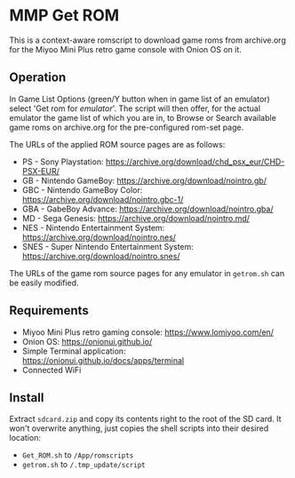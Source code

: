 # MMP Get ROM

This is a context-aware romscript to download game roms from archive.org for the Miyoo Mini Plus retro game console with Onion OS on it.


## Operation

In Game List Options (green/Y button when in game list of an emulator) select 'Get rom for _emulator_'.
The script will then offer, for the actual emulator the game list of which you are in, to Browse or
Search available game roms on archive.org for the pre-configured rom-set page.

The URLs of the applied ROM source pages are as follows:

- PS - Sony Playstation: https://archive.org/download/chd_psx_eur/CHD-PSX-EUR/
- GB - Nintendo GameBoy: https://archive.org/download/nointro.gb/
- GBC - Nintendo GameBoy Color: https://archive.org/download/nointro.gbc-1/
- GBA - GabeBoy Advance: https://archive.org/download/nointro.gba/
- MD - Sega Genesis: https://archive.org/download/nointro.md/
- NES - Nintendo Entertainment System: https://archive.org/download/nointro.nes/
- SNES - Super Nintendo Entertainment System: https://archive.org/download/nointro.snes/

The URLs of the game rom source pages for any emulator in `getrom.sh` can be easily modified.


## Requirements

- Miyoo Mini Plus retro gaming console: https://www.lomiyoo.com/en/
- Onion OS: https://onionui.github.io/
- Simple Terminal application: https://onionui.github.io/docs/apps/terminal
- Connected WiFi


## Install

Extract `sdcard.zip` and copy its contents right to the root of the SD card. It won't overwrite
anything, just copies the shell scripts into their desired location:

- `Get_ROM.sh` to `/App/romscripts`
- `getrom.sh` to `/.tmp_update/script`
